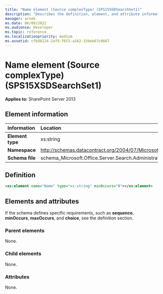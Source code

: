 ```yaml
---
title: "Name element (Source complexType) (SPS15XSDSearchSet1)"
description: "Describes the definition, element, and attribute information for the Name element (Source complexType) (SPS15XSDSearchSet1)."
manager: arnek
ms.date: 06/09/2022
ms.audience: Developer
ms.topic: reference
ms.localizationpriority: medium
ms.assetid: cfbd8224-2af9-f6f2-a162-334eb67c0667
---
```


# Name element (Source complexType) (SPS15XSDSearchSet1)

**Applies to:** SharePoint Server 2013

## Element information

|Information|Location|
|:-----|:-----|
|**Element type** <br/> |xs:string  <br/> |
|**Namespace** <br/> |http://schemas.datacontract.org/2004/07/Microsoft.Office.Server.Search.Administration.Query  <br/> |
|**Schema file** <br/> |schema_Microsoft.Office.Server.Search.Administration.Query.xsd  <br/> |

## Definition

```XML
<xs:element name="Name" type="xs:string" minOccurs="0"></xs:element>

```

## Elements and attributes

If the schema defines specific requirements, such as **sequence**, **minOccurs**, **maxOccurs**, and **choice**, see the definition section.

### Parent elements

None.

### Child elements

None.

### Attributes

None.
